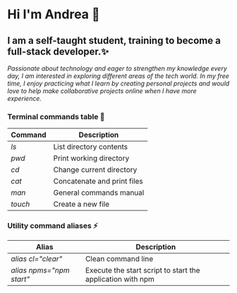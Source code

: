 # Hi I'm Andrea 👋

## I am a self-taught student, training to become a full-stack developer.✨
_Passionate about technology and eager to strengthen my knowledge every day, I am interested in exploring different areas of the tech world.
In my free time, I enjoy practicing what I learn by creating personal projects and would love to help make collaborative projects online when I have more experience._

### Terminal commands table 🤔

| Command         | Description    |
|-----------------|----------------|
| _ls_              | List directory contents   |
| _pwd_             | Print working directory |
| _cd_              | Change current directory |
| _cat_             | Concatenate and print files  |
| _man_             | General commands manual  |
| _touch_           | Create a new file  |

### Utility command aliases ⚡

| Alias                    | Description        |
|--------------------------|--------------------|
| _alias cl="clear"_       | Clean command line |
| _alias npms="npm start"_ | Execute the start script to start the application with npm |
